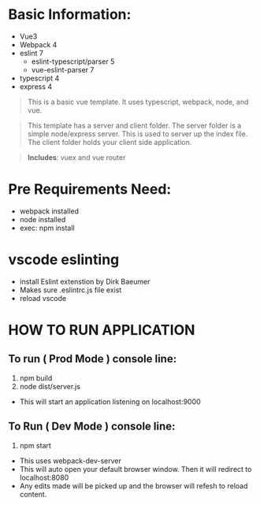 # Basic Information:

- Vue3
- Webpack 4
- eslint 7
  - eslint-typescript/parser 5
  - vue-eslint-parser 7
- typescript 4
- express 4

> This is a basic vue template. It uses typescript, webpack, node, and vue. 

> This template has a server and client folder. The server folder is a simple node/express server. This is used 
> to server up the index file. The client folder holds your client side application.

> **Includes**: vuex and vue router

# Pre Requirements Need:
- webpack installed
- node installed 
- exec: npm install

# vscode eslinting
- install Eslint extenstion by Dirk Baeumer
- Makes sure .eslintrc.js file exist
- reload vscode

# HOW TO RUN APPLICATION

## To run ( Prod Mode ) console line: 
1. npm build
2. node dist/server.js
  - This will start an application listening on localhost:9000
  

## To Run ( Dev Mode ) console line:
1. npm start
  - This uses webpack-dev-server
  - This will auto open your default browser window. Then it will redirect to localhost:8080
  - Any edits made will be picked up and the browser will refesh to reload content.
